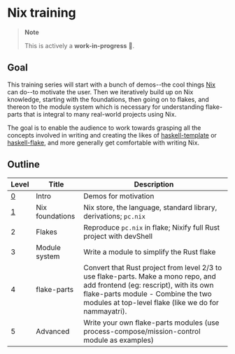 # Nix training

> **Note**
>
> This is actively a **work-in-progress** 🚧.

## Goal

This training series will start with a bunch of demos--the cool things [Nix](https://nixos.org/) can do--to motivate the user. Then we iteratively build up on Nix knowledge, starting with the foundations, then going on to flakes, and thereon to the module system which is necessary for understanding flake-parts that is integral to many real-world projects using Nix.

The goal is to enable the audience to work towards grasping all the concepts involved in writing and creating the likes of [haskell-template](https://github.com/srid/haskell-template/blob/master/flake.nix) or [haskell-flake](https://github.com/srid/haskell-flake), and more generally get comfortable with writing Nix.

## Outline

| Level | Title | Description |
| --- | --- | --- |
| [0](./levels/0/README.md) | Intro | Demos for motivation |
| [1](./levels/1/README.md) | Nix foundations | Nix store, the language, standard library, derivations; `pc.nix` |
| 2 | Flakes | Reproduce `pc.nix` in flake; Nixify full Rust project with devShell |
| 3 | Module system | Write a module to simplify the Rust flake |
| 4 | flake-parts | Convert that Rust project from level 2/3 to use flake-parts. Make a mono repo, and add frontend (eg: rescript), with its own flake-parts module - Combine the two modules at top-level flake (like we do for nammayatri). |
| 5 | Advanced | Write your own flake-parts modules (use process-compose/mission-control module as examples) |